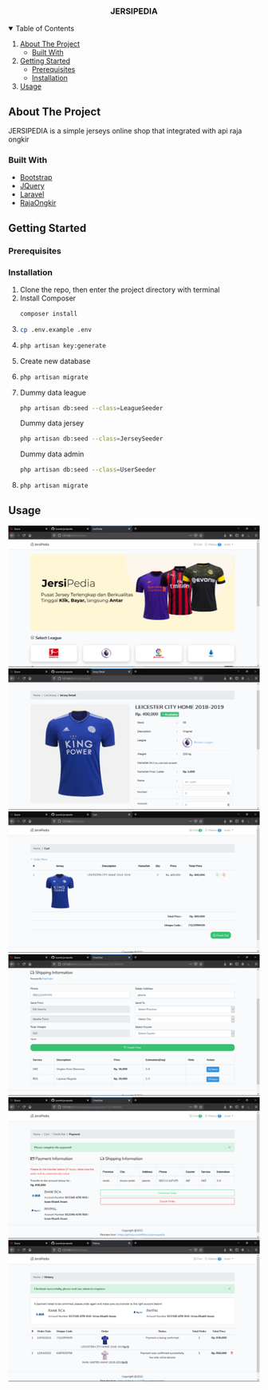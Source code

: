 <!-- PROJECT LOGO -->
<p align="center">
  <h3 align="center">JERSIPEDIA</h3>
</p>

<!-- TABLE OF CONTENTS -->
<details open="open">
  <summary>Table of Contents</summary>
  <ol>
    <li>
      <a href="#about-the-project">About The Project</a>
      <ul>
        <li><a href="#built-with">Built With</a></li>
      </ul>
    </li>
    <li>
      <a href="#getting-started">Getting Started</a>
      <ul>
        <li><a href="#prerequisites">Prerequisites</a></li>
        <li><a href="#installation">Installation</a></li>
      </ul>
    </li>
    <li><a href="#usage">Usage</a></li>
  </ol>
</details>



<!-- ABOUT THE PROJECT -->
## About The Project

JERSIPEDIA is a simple jerseys online shop that integrated with api raja ongkir

### Built With

* [Bootstrap](https://getbootstrap.com)
* [JQuery](https://jquery.com)
* [Laravel](https://laravel.com)
* [RajaOngkir](https://rajaongkir.com)



<!-- GETTING STARTED -->
## Getting Started

### Prerequisites

### Installation

1. Clone the repo, then enter the project directory with terminal
2. Install Composer
   ```sh
   composer install
   ```
3. 
   ```sh
   cp .env.example .env
   ```
4. 
   ```sh
   php artisan key:generate
   ```
5. Create new database
6. 
   ```sh
   php artisan migrate
   ```
7. Dummy data league
   ```sh
   php artisan db:seed --class=LeagueSeeder
   ```
   Dummy data jersey
   ```sh
   php artisan db:seed --class=JerseySeeder
   ```
   Dummy data admin
   ```sh
   php artisan db:seed --class=UserSeeder
   ```
8. 
   ```sh
   php artisan migrate
   ```

<!-- USAGE EXAMPLES -->
## Usage
<img src="public/images/ss/ss1.png" alt="ss1">
<img src="public/images/ss/ss2.png" alt="ss2">
<img src="public/images/ss/ss3.png" alt="ss3">
<img src="public/images/ss/ss4.png" alt="ss4">
<img src="public/images/ss/ss5.png" alt="ss5">
<img src="public/images/ss/ss6.png" alt="ss6">
